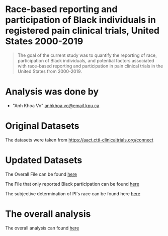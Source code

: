 # Race-based reporting and participation of Black individuals in registered pain clinical trials, United States 2000-2019


> The goal of the current study was to quantify the reporting of race, participation of Black individuals, and potential factors associated with race-based reporting and participation in pain clinical trials in the United States from 2000-2019. 


# <a name="team-members"></a>Analysis was done by 
* "Anh Khoa Vo" <anhkhoa.vo@email.kpu.ca>

# <a name="team-members"></a>Original Datasets 
The datasets were taken from https://aact.ctti-clinicaltrials.org/connect

# <a name="team-members"></a>Updated Datasets 
The Overall File can be found [here](https://github.com/AnhKhoaVo/Race_in_Pain_Clinical_Trials/blob/master/All_pain_master_file.csv)

The File that only reported Black participation can be found [here](https://github.com/AnhKhoaVo/Race_in_Pain_Clinical_Trials/blob/master/Pain_w_Black.csv)

The subjective determination of PI's race can be found here [here](https://github.com/AnhKhoaVo/Race_in_Pain_Clinical_Trials/blob/master/pain_investigators.xlsx)

# <a name="team-members"></a>The overall analysis
The overall analysis can found [here](https://github.com/AnhKhoaVo/Race_in_Pain_Clinical_Trials/blob/master/Clean_Analysis.R) 


